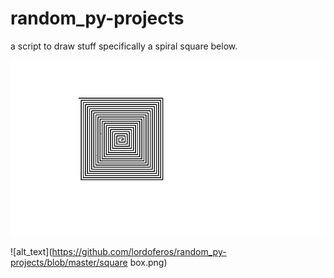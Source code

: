 # random_py-projects
a script to draw stuff specifically a spiral square below.

![alt_text](https://github.com/lordoferos/random_py-projects/blob/master/pyspiral.png)


![alt_text](https://github.com/lordoferos/random_py-projects/blob/master/square box.png)
